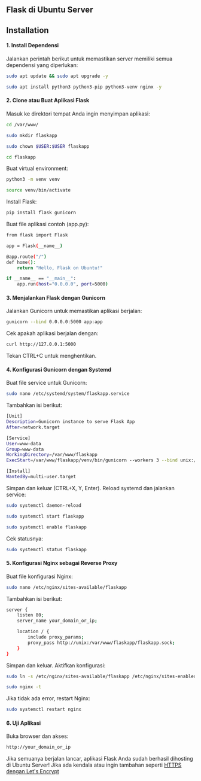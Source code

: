 ## Flask di Ubuntu Server

## Installation

#### 1. Install Dependensi
Jalankan perintah berikut untuk memastikan server memiliki semua dependensi yang diperlukan:
```sh
sudo apt update && sudo apt upgrade -y
```
```sh
sudo apt install python3 python3-pip python3-venv nginx -y
```
#### 2. Clone atau Buat Aplikasi Flask
Masuk ke direktori tempat Anda ingin menyimpan aplikasi:
```sh
cd /var/www/
```
```sh
sudo mkdir flaskapp
```
```sh
sudo chown $USER:$USER flaskapp
```
```sh
cd flaskapp
```
Buat virtual environment:
```sh
python3 -m venv venv
```
```sh
source venv/bin/activate
```
Install Flask:
```sh
pip install flask gunicorn
````
Buat file aplikasi contoh (app.py):
```sh
from flask import Flask

app = Flask(__name__)

@app.route("/")
def home():
    return "Hello, Flask on Ubuntu!"

if __name__ == "__main__":
    app.run(host="0.0.0.0", port=5000)

````
#### 3. Menjalankan Flask dengan Gunicorn
Jalankan Gunicorn untuk memastikan aplikasi berjalan:
```sh
gunicorn --bind 0.0.0.0:5000 app:app
````
Cek apakah aplikasi berjalan dengan:
```sh
curl http://127.0.0.1:5000
````
Tekan CTRL+C untuk menghentikan.
#### 4. Konfigurasi Gunicorn dengan Systemd
Buat file service untuk Gunicorn:
```sh
sudo nano /etc/systemd/system/flaskapp.service
````
Tambahkan isi berikut:
```sh
[Unit]
Description=Gunicorn instance to serve Flask App
After=network.target

[Service]
User=www-data
Group=www-data
WorkingDirectory=/var/www/flaskapp
ExecStart=/var/www/flaskapp/venv/bin/gunicorn --workers 3 --bind unix:/var/www/flaskapp/flaskapp.sock -m 007 app:app

[Install]
WantedBy=multi-user.target

````
Simpan dan keluar (CTRL+X, Y, Enter).
Reload systemd dan jalankan service:
```sh
sudo systemctl daemon-reload
````
```sh
sudo systemctl start flaskapp
````
```sh
sudo systemctl enable flaskapp
````
Cek statusnya:
```sh
sudo systemctl status flaskapp
````
#### 5. Konfigurasi Nginx sebagai Reverse Proxy
Buat file konfigurasi Nginx:
```sh
sudo nano /etc/nginx/sites-available/flaskapp
````
Tambahkan isi berikut:
```sh
server {
    listen 80;
    server_name your_domain_or_ip;

    location / {
        include proxy_params;
        proxy_pass http://unix:/var/www/flaskapp/flaskapp.sock;
    }
}

````
Simpan dan keluar.
Aktifkan konfigurasi:
```sh
sudo ln -s /etc/nginx/sites-available/flaskapp /etc/nginx/sites-enabled
````
```sh
sudo nginx -t
````
Jika tidak ada error, restart Nginx:
```sh
sudo systemctl restart nginx
````
#### 6. Uji Aplikasi
Buka browser dan akses:
```sh
http://your_domain_or_ip
````
Jika semuanya berjalan lancar, aplikasi Flask Anda sudah berhasil dihosting di Ubuntu Server!
Jika ada kendala atau ingin tambahan seperti [HTTPS dengan Let's Encrypt](https://github.com/saiful2030/Hosting-Flask-di-Ubuntu-Server-dengan-Let-s-Encrypt)
